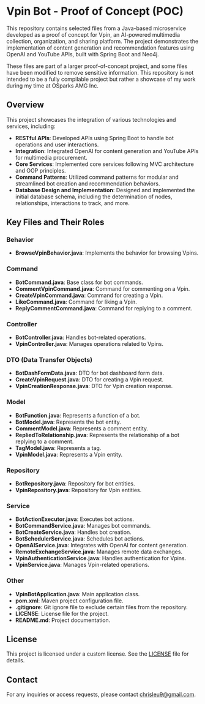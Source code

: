 # Vpin Bot - Proof of Concept (POC)

This repository contains selected files from a Java-based microservice developed as a proof of concept for Vpin, an AI-powered multimedia collection, organization, and sharing platform. The project demonstrates the implementation of content generation and recommendation features using OpenAI and YouTube APIs, built with Spring Boot and Neo4j. 

These files are part of a larger proof-of-concept project, and some files have been modified to remove sensitive information. This repository is not intended to be a fully compilable project but rather a showcase of my work during my time at OSparks AMG Inc.

## Overview

This project showcases the integration of various technologies and services, including:
- **RESTful APIs**: Developed APIs using Spring Boot to handle bot operations and user interactions.
- **Integration**: Integrated OpenAI for content generation and YouTube APIs for multimedia procurement.
- **Core Services**: Implemented core services following MVC architecture and OOP principles.
- **Command Patterns**: Utilized command patterns for modular and streamlined bot creation and recommendation behaviors.
- **Database Design and Implementation**: Designed and implemented the initial database schema, including the determination of nodes, relationships, interactions to track, and more.

## Key Files and Their Roles

### Behavior
- **BrowseVpinBehavior.java**: Implements the behavior for browsing Vpins.

### Command
- **BotCommand.java**: Base class for bot commands.
- **CommentVpinCommand.java**: Command for commenting on a Vpin.
- **CreateVpinCommand.java**: Command for creating a Vpin.
- **LikeCommand.java**: Command for liking a Vpin.
- **ReplyCommentCommand.java**: Command for replying to a comment.

### Controller
- **BotController.java**: Handles bot-related operations.
- **VpinController.java**: Manages operations related to Vpins.

### DTO (Data Transfer Objects)
- **BotDashFormData.java**: DTO for bot dashboard form data.
- **CreateVpinRequest.java**: DTO for creating a Vpin request.
- **VpinCreationResponse.java**: DTO for Vpin creation response.

### Model
- **BotFunction.java**: Represents a function of a bot.
- **BotModel.java**: Represents the bot entity.
- **CommentModel.java**: Represents a comment entity.
- **RepliedToRelationship.java**: Represents the relationship of a bot replying to a comment.
- **TagModel.java**: Represents a tag.
- **VpinModel.java**: Represents a Vpin entity.

### Repository
- **BotRepository.java**: Repository for bot entities.
- **VpinRepository.java**: Repository for Vpin entities.

### Service
- **BotActionExecutor.java**: Executes bot actions.
- **BotCommandService.java**: Manages bot commands.
- **BotCreateService.java**: Handles bot creation.
- **BotSchedulerService.java**: Schedules bot actions.
- **OpenAIService.java**: Integrates with OpenAI for content generation.
- **RemoteExchangeService.java**: Manages remote data exchanges.
- **VpinAuthenticationService.java**: Handles authentication for Vpins.
- **VpinService.java**: Manages Vpin-related operations.

### Other
- **VpinBotApplication.java**: Main application class.
- **pom.xml**: Maven project configuration file.
- **.gitignore**: Git ignore file to exclude certain files from the repository.
- **LICENSE**: License file for the project.
- **README.md**: Project documentation.

## License

This project is licensed under a custom license. See the [LICENSE](LICENSE) file for details.

## Contact

For any inquiries or access requests, please contact chrisleu9@gmail.com.